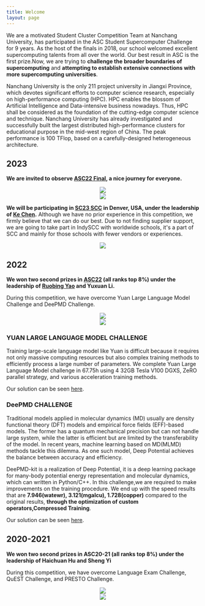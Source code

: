```yaml
---
title: Welcome
layout: page
---
```


We are a motivated Student Cluster Competition Team at Nanchang University, has participated in the ASC Student Supercomputer Challenge for 9 years. As the host of the finals in 2018, our school welcomed excellent supercomputing talents from all over the world. Our best result in ASC is the first prize.Now, we are trying to **challenge the broader boundaries of supercomputing** and **attempting to establish extensive connections with more supercomputing universities**.

Nanchang University is the only 211 project university in Jiangxi Province, which devotes significant efforts to computer science research, especially on high-performance computing (HPC). HPC enables the blossom of Artificial Intelligence and Data-intensive business nowadays. Thus, HPC shall be considered as the foundation of the cutting-edge computer science and technique. Nanchang University has already investigated and successfully built the largest distributed high-performance clusters for educational purpose in the mid-west region of China. The peak performance is 100 TFlop, based on a carefully-designed heterogeneous architecture.

## 2023

**We are invited to observe [ASC22 Final](http://www.asc-events.net/ASC22/index.php), a nice journey for everyone.**

<div align=center><img src="https://www.cdnjson.com/images/2023/05/10/1683707898.md.png"></div>

<div align=center><img src="https://www.cdnjson.com/images/2023/05/10/asc22ob1.md.jpg"></div>

**We will be participating in [SC23 SCC](https://studentclustercompetition.us/) in Denver, USA, under the leadership of [Ke Chen](https://kechen666.github.io/EnglishPage.html).** Although we have no prior experience in this competition, we firmly believe that we can do our best. Due to not finding supplier support, we are going to take part in IndySCC with worldwide schools, it's a part of SCC and mainly for those schools with fewer vendors or experiences. 



<div align=center><img src="https://cdnjson.com/images/2023/03/31/_20230331152848.md.jpg"></div>

## 2022

**We won two second prizes in [ASC22](http://www.asc-events.net/ASC22/Preliminary/) (all ranks top 8%) under the leadership of [Ruobing Yao](https://good.ncu.edu.cn/~yrb/) and Yuxuan Li.** 

During this competition, we have overcome Yuan Large Language Model Challenge and DeePMD Challenge.

<div align=center><img src="https://cdnjson.com/images/2023/03/31/ASC22_2.md.png"></div>


<div align=center><img src="https://cdnjson.com/images/2023/03/31/ASC22_1.md.png"></div>


### YUAN LARGE LANGUAGE MODEL CHALLENGE

Training large-scale language model like Yuan is difficult because it requires not only massive computing resources but also complex training methods to efficiently process a large number of parameters. We complete Yuan Large Language Model challenge in 67.75h using 4 32GB Tesla V100 DGXS, ZeRO parallel strategy, and various acceleration training methods.

Our solution can be seen [here](https://github.com/NCUSCC/ASC22-Yuan). 

### DeePMD CHALLENGE

Traditional models applied in molecular dynamics (MD) usually are density functional theory (DFT) models and empirical force fields (EFF)-based models. The former has a quantum mechanical precision but can not handle large system, while the latter is efficient but are limited by the transferability of the model. In recent years, machine learning based on MD(MLMD) methods tackle this dilemma. As one such model, Deep Potential achieves the balance between accuracy and efficiency.

DeePMD-kit is a realization of Deep Potential, it is a deep learning package for many-body potential energy representation and molecular dynamics, which can written in Python/C++. In this challenge,we are required to make improvements on the training procedure. We end up with the speed results that are **7.946(watewr), 3.121(mgalcu), 1.728(copper)** compared to the original results, **through the optimization of custom operators,Compressed Training**.  

Our solution can be seen [here](https://github.com/NCUSCC/ASC22-DeePMD). 

## 2020-2021

**We won two second prizes in ASC20-21 (all ranks top 8%) under the leadership of Haichuan Hu and Sheng Yi**

During this competition, we have overcome Language Exam Challenge, QuEST Challenge, and PRESTO Challenge.

<div align=center><img src="https://cdnjson.com/images/2023/04/08/photo1.md.png"></div>

<div align=center><img src="https://cdnjson.com/images/2023/04/08/photo2.md.png"></div>

